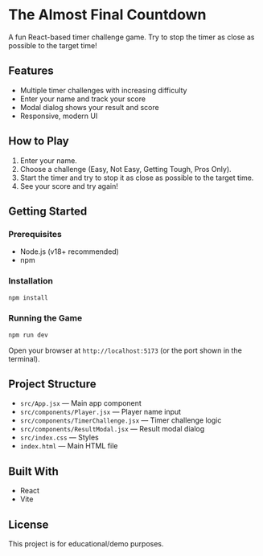 # The Almost Final Countdown

A fun React-based timer challenge game. Try to stop the timer as close as possible to the target time!

## Features

- Multiple timer challenges with increasing difficulty
- Enter your name and track your score
- Modal dialog shows your result and score
- Responsive, modern UI

## How to Play

1. Enter your name.
2. Choose a challenge (Easy, Not Easy, Getting Tough, Pros Only).
3. Start the timer and try to stop it as close as possible to the target time.
4. See your score and try again!

## Getting Started

### Prerequisites

- Node.js (v18+ recommended)
- npm

### Installation

```bash
npm install
```

### Running the Game

```bash
npm run dev
```

Open your browser at `http://localhost:5173` (or the port shown in the terminal).

## Project Structure

- `src/App.jsx` — Main app component
- `src/components/Player.jsx` — Player name input
- `src/components/TimerChallenge.jsx` — Timer challenge logic
- `src/components/ResultModal.jsx` — Result modal dialog
- `src/index.css` — Styles
- `index.html` — Main HTML file

## Built With

- React
- Vite

## License

This project is for educational/demo purposes.
